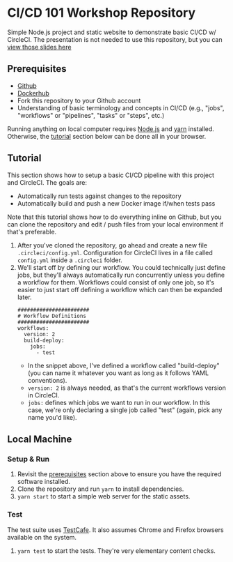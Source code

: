 # CI/CD 101 Workshop Repository 
Simple Node.js project and static website to demonstrate basic CI/CD w/ CircleCI. The presentation is not needed to use this repository, but you can [view those slides here](https://docs.google.com/presentation/d/1VQbs8DrNX0rqTHNwFmVzve49LNNiu1MuXs0Hu8Ppbk8)

## Prerequisites
- [Github](https://github.com)
- [Dockerhub](https://hub.docker.com)
- Fork this repository to your Github account
- Understanding of basic terminology and concepts in CI/CD (e.g., "jobs", "workflows" or "pipelines", "tasks" or "steps", etc.)

Running anything on local computer requires [Node.js](https://nodejs.org/en/) and [yarn](https://yarnpkg.com/en/) installed. Otherwise, the [tutorial](#tutorial) section below can be done all in your browser.

## Tutorial
This section shows how to setup a basic CI/CD pipeline with this project and CircleCI. The goals are:
- Automatically run tests against changes to the repository
- Automatically build and push a new Docker image if/when tests pass

Note that this tutorial shows how to do everything inline on Github, but you can clone the repository and edit / push files from your local environment if that's preferable.

1. After you've cloned the repository, go ahead and create a new file `.circleci/config.yml`. Configuration for CircleCI lives in a file called `config.yml` inside a `.circleci` folder.
1. We'll start off by defining our workflow. You could technically just define jobs, but they'll always automatically run concurrently unless you define a workflow for them. Workflows could consist of only one job, so it's easier to just start off defining a workflow which can then be expanded later.
    ```
    #######################
    # Workflow Definitions
    #######################
    workflows:
      version: 2
      build-deploy:
        jobs:
          - test
    ```
    - In the snippet above, I've defined a workflow called "build-deploy" (you can name it whatever you want as long as it follows YAML conventions).
    - `version: 2` is always needed, as that's the current workflows version in CircleCI.
    - `jobs:` defines which jobs we want to run in our workflow. In this case, we're only declaring a single job called "test" (again, pick any name you'd like).

## Local Machine
### Setup & Run
1. Revisit the [prerequisites](#prerequisites) section above to ensure you have the required software installed.
1. Clone the repository and run `yarn` to install dependencies.
1. `yarn start` to start a simple web server for the static assets.

### Test
The test suite uses [TestCafe](https://devexpress.github.io/testcafe/). It also assumes Chrome and Firefox browsers available on the system.

1. `yarn test` to start the tests. They're very elementary content checks.

